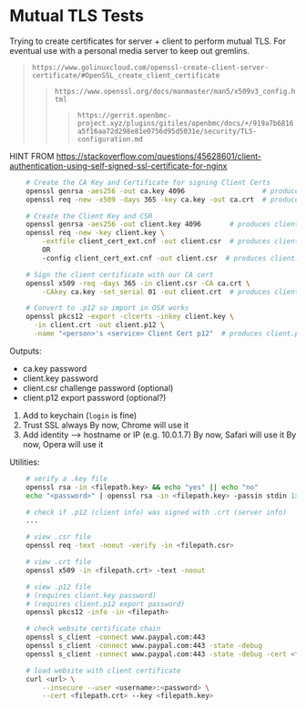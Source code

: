 # Mutual TLS Tests

Trying to create certificates for server + client to perform mutual TLS.
For eventual use with a personal media server to keep out gremlins.

> `https://www.golinuxcloud.com/openssl-create-client-server-certificate/#OpenSSL_create_client_certificate`
>> `https://www.openssl.org/docs/manmaster/man5/x509v3_config.html`
>>> `https://gerrit.openbmc-project.xyz/plugins/gitiles/openbmc/docs/+/919a7b6816a5f16aa72d298e81e0756d95d5031e/security/TLS-configuration.md`


HINT FROM https://stackoverflow.com/questions/45628601/client-authentication-using-self-signed-ssl-certificate-for-nginx
```bash
    # Create the CA Key and Certificate for signing Client Certs
    openssl genrsa -aes256 -out ca.key 4096                   # produces ca.key
    openssl req -new -x509 -days 365 -key ca.key -out ca.crt  # produces ca.crt

    # Create the Client Key and CSR
    openssl genrsa -aes256 -out client.key 4096       # produces client.key
    openssl req -new -key client.key \
        -extfile client_cert_ext.cnf -out client.csr  # produces client.csr (requires client.key password)
        OR
        -config client_cert_ext.cnf -out client.csr  # produces client.csr (requires client.key password)

    # Sign the client certificate with our CA cert
    openssl x509 -req -days 365 -in client.csr -CA ca.crt \
        -CAkey ca.key -set_serial 01 -out client.crt  # produces client.crt

    # Convert to .p12 so import in OSX works
    openssl pkcs12 -export -clcerts -inkey client.key \
      -in client.crt -out client.p12 \
      -name "<person>'s <service> Client Cert p12"  # produces client.p12 (combines client.crt and client.key)
```

Outputs:
- ca.key password
- client.key password
- client.csr challenge password (optional)
- client.p12 export password (optional?)

1) Add to keychain (`login` is fine)
2) Trust SSL always
    By now, Chrome will use it
3) Add identity --> hostname or IP (e.g. 10.0.1.7)
    By now, Safari will use it
    By now, Opera will use it

Utilities:
```bash
    # verify a .key file
    openssl rsa -in <filepath.key> && echo "yes" || echo "no"
    echo "<password>" | openssl rsa -in <filepath.key> -passin stdin 1>/dev/null 2>&1 && echo "yes" || echo "no"

    # check if .p12 (client info) was signed with .crt (server info)
    ...

    # view .csr file
    openssl req -text -noout -verify -in <filepath.csr>

    # view .crt file
    openssl x509 -in <filepath.crt> -text -noout

    # view .p12 file
    # (requires client.key password)
    # (requires client.p12 export password)
    openssl pkcs12 -info -in <filepath>

    # check website certificate chain
    openssl s_client -connect www.paypal.com:443
    openssl s_client -connect www.paypal.com:443 -state -debug
    openssl s_client -connect www.paypal.com:443 -state -debug -cert <filepath.crt> -key <filepath.key>

    # load website with client certificate
    curl <url> \
        --insecure --user <username>:<password> \
        --cert <filepath.crt> --key <filepath.key>
```
